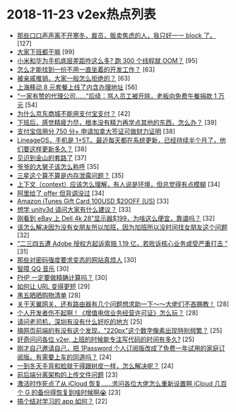 # 2018-11-23 v2ex热点列表

+ [那些口口声声离不开寒冬，裁员，贩卖焦虑的人，我只好一一 block 了。](https://www.v2ex.com/t/510613#reply127) [127]
+ [大家下班都干嘛](https://www.v2ex.com/t/510611#reply99) [99]
+ [小米和华为手机底层差距咋这么多? 跑 300 个线程就 OOM？](https://www.v2ex.com/t/510745#reply95) [95]
+ [怎么才能找到一份不用一直坐着的开发工作？](https://www.v2ex.com/t/510750#reply63) [63]
+ [被亲戚推销，大家一般怎么拒绝的？](https://www.v2ex.com/t/510622#reply63) [63]
+ [上海移动 8 元套餐上线了内含办理地址](https://www.v2ex.com/t/510744#reply56) [56]
+ [“一家有赞的代理公司……”后续：骂人员工被开除，老板向免费午餐捐款 1 万元](https://www.v2ex.com/t/510887#reply54) [54]
+ [为什么京东商城不能用支付宝支付？](https://www.v2ex.com/t/510649#reply42) [42]
+ [下班后，感觉精疲力尽，根本没有精力再学点其他的东西，怎么办？](https://www.v2ex.com/t/510732#reply39) [39]
+ [支付宝信用分 750 分+ 申请加拿大签证可做财力证明](https://www.v2ex.com/t/510860#reply38) [38]
+ [LineageOS，手机是 1+5T。最近每天都在系统更新，已经持续半个月了，他们要这样更新多久？](https://www.v2ex.com/t/510674#reply38) [38]
+ [见识到金山的套路了](https://www.v2ex.com/t/510636#reply37) [37]
+ [爷爷的大舅子该怎么称呼](https://www.v2ex.com/t/510722#reply35) [35]
+ [三星这个算不算是内存泄露问题？](https://www.v2ex.com/t/510628#reply35) [35]
+ [上下文（context）应该怎么理解，有人说是环境，但总觉得有点模糊](https://www.v2ex.com/t/510623#reply34) [34]
+ [阿里给了 offer 但背调没过](https://www.v2ex.com/t/510709#reply34) [34]
+ [Amazon iTunes Gift Card 100USD $20OFF (US)](https://www.v2ex.com/t/510850#reply33) [33]
+ [想学 unity3d 请问大家有什么建议？](https://www.v2ex.com/t/510656#reply33) [33]
+ [刚看到 eBay 上 Dell 4k 28"显示器$199，为啥这么便宜，靠谱吗？](https://www.v2ex.com/t/510768#reply32) [32]
+ [该怎么解决因为没有女朋友所以加班，因为加班所以没时间找女朋友这个问题](https://www.v2ex.com/t/510835#reply32) [32]
+ [“二三四五遭 Adobe 授权方起诉索赔 1.19 亿，若败诉核心业务或受严重打击 ”](https://www.v2ex.com/t/510814#reply31) [31]
+ [那些对密码强度要求变态的网站真烦人](https://www.v2ex.com/t/510727#reply30) [30]
+ [智障 QQ 音乐](https://www.v2ex.com/t/510798#reply30) [30]
+ [PHP 一定要做精确计算吗？](https://www.v2ex.com/t/510685#reply30) [30]
+ [如何让 URL 变得更短](https://www.v2ex.com/t/510728#reply29) [29]
+ [黑五晒晒购物清单](https://www.v2ex.com/t/510608#reply28) [28]
+ [关于天翼网关、还有路由器有几个问题想求助一下～～大佬们不吝赐教！](https://www.v2ex.com/t/510618#reply28) [28]
+ [个人开发者伤不起啊！《增值电信业务经营许可证》怎么玩？](https://www.v2ex.com/t/510683#reply28) [28]
+ [请问老司机，深圳有没有什么好吃的地方](https://www.v2ex.com/t/510876#reply25) [25]
+ [搞网页前端的有没有这个发现，"220px"这个数字像素出现特别频繁？](https://www.v2ex.com/t/510624#reply25) [25]
+ [好奇问问各位 v2er, 上班的时候能专注写代码的时间有多久?](https://www.v2ex.com/t/510682#reply25) [25]
+ [刚才自己邀请自己，把 1Password 个人订阅版改成了免费一年试用的家庭订阅版。有需要上车的同道吗？](https://www.v2ex.com/t/510739#reply24) [24]
+ [一到冬天手背和脸就干得跟树皮一样，怎么解决呢？](https://www.v2ex.com/t/510886#reply24) [24]
+ [前后端分离架构的上传文件问题](https://www.v2ex.com/t/510617#reply23) [23]
+ [激活时作死点了从 iCloud 恢复……求问各位大佬怎么重新设置啊 iCloud 几百个 G 的备份得恢复到啥时候啊😭](https://www.v2ex.com/t/510632#reply23) [23]
+ [搞个结对学习的 app 如何？](https://www.v2ex.com/t/510734#reply22) [22]
